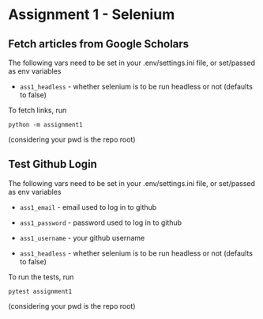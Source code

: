 # Assignment 1 - Selenium

## Fetch articles from Google Scholars

The following vars need to be set in your .env/settings.ini file, or set/passed as env variables

- `ass1_headless` - whether selenium is to be run headless or not (defaults to false)

To fetch links, run

```commandline
python -m assignment1
```

(considering your pwd is the repo root)

## Test Github Login

The following vars need to be set in your .env/settings.ini file, or set/passed as env variables

- `ass1_email` - email used to log in to github

- `ass1_password` - password used to log in to github

- `ass1_username` - your github username

- `ass1_headless` - whether selenium is to be run headless or not (defaults to false)

To run the tests, run

```commandline
pytest assignment1
```

(considering your pwd is the repo root)
